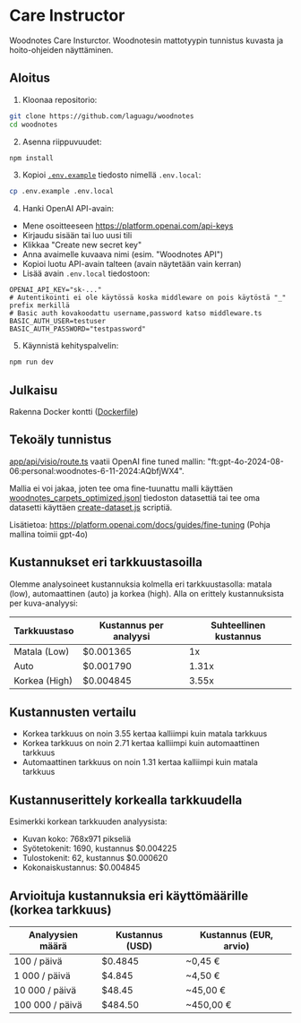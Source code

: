 # Care Instructor

Woodnotes Care Insturctor. Woodnotesin mattotyypin tunnistus kuvasta ja hoito-ohjeiden näyttäminen. 

## Aloitus

1. Kloonaa repositorio:
```bash
git clone https://github.com/laguagu/woodnotes
cd woodnotes
```

2. Asenna riippuvuudet:
```bash
npm install
```

3. Kopioi [`.env.example`](.env.example) tiedosto nimellä `.env.local`:
```bash
cp .env.example .env.local
```

4. Hanki OpenAI API-avain:
- Mene osoitteeseen https://platform.openai.com/api-keys
- Kirjaudu sisään tai luo uusi tili
- Klikkaa "Create new secret key"
- Anna avaimelle kuvaava nimi (esim. "Woodnotes API")
- Kopioi luotu API-avain talteen (avain näytetään vain kerran)
- Lisää avain `.env.local` tiedostoon:

```
OPENAI_API_KEY="sk-..."
# Autentikointi ei ole käytössä koska middleware on pois käytöstä "_" prefix merkillä 
# Basic auth kovakoodattu username,password katso middleware.ts
BASIC_AUTH_USER=testuser
BASIC_AUTH_PASSWORD="testpassword"
```

5. Käynnistä kehityspalvelin:
```bash
npm run dev
```

## Julkaisu

Rakenna Docker kontti ([Dockerfile](Dockerfile))

## Tekoäly tunnistus

[app/api/visio/route.ts](app/api/visio/route.ts) vaatii OpenAI fine tuned mallin: "ft:gpt-4o-2024-08-06:personal:woodnotes-6-11-2024:AQbfjWX4".

Mallia ei voi jakaa, joten tee oma fine-tuunattu malli käyttäen [woodnotes_carpets_optimized.jsonl](woodnotes_carpets_optimized.jsonl) tiedoston datasettiä tai tee oma datasetti käyttäen [create-dataset.js](create-dataset.js) scriptiä.

Lisätietoa: https://platform.openai.com/docs/guides/fine-tuning 
(Pohja mallina toimii gpt-4o)

## Kustannukset eri tarkkuustasoilla

Olemme analysoineet kustannuksia kolmella eri tarkkuustasolla: matala (low), automaattinen (auto) ja korkea (high). Alla on erittely kustannuksista per kuva-analyysi:

| Tarkkuustaso  | Kustannus per analyysi | Suhteellinen kustannus |
| ------------- | ---------------------- | ---------------------- |
| Matala (Low)  | $0.001365              | 1x                     |
| Auto          | $0.001790              | 1.31x                  |
| Korkea (High) | $0.004845              | 3.55x                  |

## Kustannusten vertailu

- Korkea tarkkuus on noin 3.55 kertaa kalliimpi kuin matala tarkkuus
- Korkea tarkkuus on noin 2.71 kertaa kalliimpi kuin automaattinen tarkkuus
- Automaattinen tarkkuus on noin 1.31 kertaa kalliimpi kuin matala tarkkuus

## Kustannuserittely korkealla tarkkuudella

Esimerkki korkean tarkkuuden analyysista:

- Kuvan koko: 768x971 pikseliä
- Syötetokenit: 1690, kustannus $0.004225
- Tulostokenit: 62, kustannus $0.000620
- Kokonaiskustannus: $0.004845

## Arvioituja kustannuksia eri käyttömäärille (korkea tarkkuus)

| Analyysien määrä | Kustannus (USD) | Kustannus (EUR, arvio) |
| ---------------- | --------------- | ---------------------- |
| 100 / päivä      | $0.4845         | ~0,45 €                |
| 1 000 / päivä    | $4.845          | ~4,50 €                |
| 10 000 / päivä   | $48.45          | ~45,00 €               |
| 100 000 / päivä  | $484.50         | ~450,00 €              |
